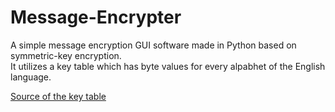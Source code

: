 # Message-Encrypter

A simple message encryption GUI software made in Python based on symmetric-key encryption.<br>
It utilizes a key table which has byte values for every alpabhet of the English language. <br>

[Source of the key table](https://www.fileformat.info/info/charset/UTF-8/list.htm)
